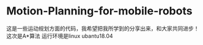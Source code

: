 # Motion-Planning-for-mobile-robots
这是一些运动规划方面的代码，我希望把我所学到的分享出来，和大家共同进步！
这次是A*算法
运行环境是linux ubantu18.04
